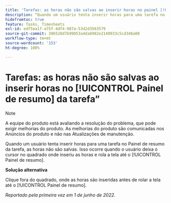 ```yaml
---
title: 'Tarefas: as horas não são salvas ao inserir horas no painel [!UICONTROL Resumo da tarefa]'
description: “Quando um usuário tenta inserir horas para uma tarefa no Painel de resumo da tarefa, as horas não são salvas. Isso ocorre quando o usuário deixa o cursor no quadrado onde inseriu as horas e rola a tela até o [!UICONTROL Painel de resumo].”
hidefromtoc: true
feature: Tasks, Timesheets
exl-id: edf5ea1f-a75f-4df4-987a-53d2d3563579
source-git-commit: 386528d7b99053a4da6982e2140933c5cd348a08
workflow-type: tm+mt
source-wordcount: '153'
ht-degree: 100%

---
```


# Tarefas: as horas não são salvas ao inserir horas no [!UICONTROL Painel de resumo] da tarefa”

<!--Converted to story-->

>[!NOTE]
>
>A equipe do produto está avaliando a resolução do problema, que pode exigir melhorias do produto. As melhorias do produto são comunicadas nos Anúncios do produto e não nas Atualizações de manutenção.

Quando um usuário tenta inserir horas para uma tarefa no Painel de resumo da tarefa, as horas não são salvas. Isso ocorre quando o usuário deixa o cursor no quadrado onde inseriu as horas e rola a tela até o [!UICONTROL Painel de resumo].

**Solução alternativa**

Clique fora do quadrado, onde as horas são inseridas antes de rolar a tela até o [!UICONTROL Painel de resumo].

_Reportado pela primeira vez em 1 de junho de 2022._
